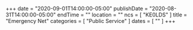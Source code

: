 +++
date = "2020-09-01T14:00:00-05:00"
publishDate = "2020-08-31T14:00:00-05:00"
endTime = ""
location = ""
ncs = [ "KE0LDS" ]
title = "Emergency Net"
categories = [ "Public Service" ]
dates = [ "" ]
+++
